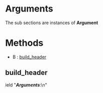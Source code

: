 # Arguments





The sub sections are instances of **Argument**



# Methods
- B : [build_header](#build_header) 

## build_header

ield "***Arguments***:\n"




